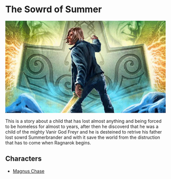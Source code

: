 # The Sowrd of Summer

![images](../images/magnus_chase.jpg)

This is a story about a child that has lost almost anything and being forced to be homeless for almost to years, after then he discoverd that he was a child of the mighty Vanir God Freyr and he is desteined to retrive his father lost sowrd Summerbrander and with it save the world from the distruction that has to come when Ragnarok begins.

## Characters

- [Magnus Chase](../heroes/magnus_chase.md)